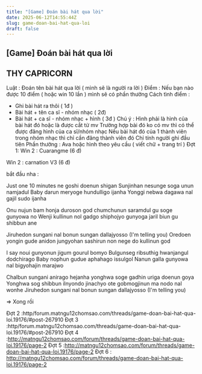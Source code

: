```yaml
---
title: "[Game] Đoán bài hát qua lời"
date: 2025-06-12T14:55:44Z
slug: game-doan-bai-hat-qua-loi
draft: false
---
```


## [Game] Đoán bài hát qua lời

## THY CAPRICORN

Luật :
Đoán tên bài hát qua lời ( mình sẽ là người ra lời )
Điểm :
Nếu bạn nào được 10 điểm ( hoặc win 10 lần ) mình sẽ có phần thưởng
Cách tình điểm :
- Ghi bài hát ra thôi ( 1đ )
- Bài hát + tên ca sĩ - nhóm nhạc ( 2đ)
- Bài hát + ca sĩ - nhóm nhạc + hình ( 3đ )
Chú ý : Hình phải là hình của bài hát đó hoặc là được cắt từ mv 
 Trường hợp bài đó ko có mv thì có thể được đăng hình của ca sĩ/nhóm nhạc
 Nếu bài hát đó của 1 thành viên trong nhóm nhạc thì chỉ cần đăng thành viên đó
Chỉ tính người ghi đầu tiên 
Phần thưởng :
Ava hoặc hình theo yêu cầu ( viết chữ + trang trí )
Đợt 1:
Win 2 : Cuarangme (6 đ)
 
Win 2 : carnation V3 (6 đ)
 
bắt đầu nha :
 
Just one 10 minutes ne goshi doenun shigan
Sunjinhan nesunge soga unun namjadul
Baby darun meryoge hundulligo ijanha
Yonggi nebwa dagawa nal gajil sudo ijanha
 
Onu nujun bam honja duroson god chumchunun saramdul gu soge gunyowa no
Wenji kullinun nol gadgo shiphojyo gunyoga jaril biun gu shibbun ane
 
Jiruhedon sungani nal bonun sungan dallajyosso (I'm telling you)
Oredoen yongin gude anidon jungyohan sashirun non nege do kullinun god
 
I say noui gunyonun jigum gourul bomyo
Bulgunseg ribsuthig hwanjangul dodchirago
Baby nophun gudue aphahago issulgol
Nanun galla gunyowa nal bigyohajin marajwo
 
Chalbun sungani anirago hejanha yonghwa soge gadhin uriga doenun goya
Yonghwa sog shibbun ilnyondo jinachyo ote gobmogjinun ma nodo nal wonhe
Jiruhedon sungani nal bonun sungan dallajyosso (I'm telling you)
 
=> Xong rồi
 
Đợt 2 :http/forum.matngu12chomsao.com/threads/game-doan-bai-hat-qua-loi.19176/#post-267910
Đợt 3 :http/forum.matngu12chomsao.com/threads/game-doan-bai-hat-qua-loi.19176/#post-267910
Đợt 4 :http://matngu12chomsao.com/forum/threads/game-doan-bai-hat-qua-loi.19176/page-2
Đợt 5 :http://matngu12chomsao.com/forum/threads/game-doan-bai-hat-qua-loi.19176/page-2
Đợt 6 : http://matngu12chomsao.com/forum/threads/game-doan-bai-hat-qua-loi.19176/page-2